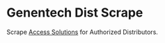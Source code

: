 Genentech Dist Scrape
=====================

Scrape [Access Solutions](http://www.genentech-access.com/hcp/find-support-program/authorized-distributors) for Authorized Distributors.
